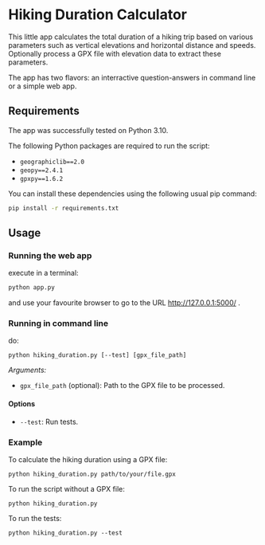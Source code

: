 # Hiking Duration Calculator

This little app calculates the total duration of a hiking trip based on various parameters such as vertical elevations and horizontal distance and speeds. Optionally process a GPX file with elevation data to extract these parameters.

The app has two flavors: an interractive question-answers in command line or a simple web app.  

## Requirements

The app was successfully tested on Python 3.10. 

The following Python packages are required to run the script:

- `geographiclib==2.0`
- `geopy==2.4.1`
- `gpxpy==1.6.2`

You can install these dependencies using the following usual pip command:

```bash
pip install -r requirements.txt
```

## Usage

### Running the web app

execute in a terminal:

```bash
python app.py
```

and use your favourite browser to go to the URL http://127.0.0.1:5000/ .

### Running in command line

do: 
```
python hiking_duration.py [--test] [gpx_file_path] 
```

**Arguments*:*

- `gpx_file_path` (optional): Path to the GPX file to be processed.

#### Options

- `--test`: Run tests.

### Example

To calculate the hiking duration using a GPX file:

```
python hiking_duration.py path/to/your/file.gpx
```

To run the script without a GPX file:

```
python hiking_duration.py
```

To run the tests:

```
python hiking_duration.py --test
```